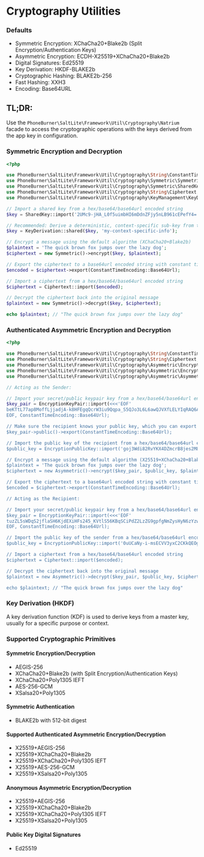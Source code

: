 # Cryptography Utilities

### Defaults
- Symmetric Encryption: XChaCha20+Blake2b (Split Encryption/Authentication Keys)
- Asymmetric Encryption: ECDH-X25519+XChaCha20+Blake2b
- Digital Signatures: Ed25519
- Key Derivation: HKDF-BLAKE2b
- Cryptographic Hashing: BLAKE2b-256
- Fast Hashing: XXH3
- Encoding: Base64URL

## TL;DR:

Use the `PhoneBurner\SaltLite\Framework\Util\Cryptography\Natrium` facade to 
access the cryptographic operations with the keys derived from the app key in
configuration.


### Symmetric Encryption and Decryption

```php
<?php 

use PhoneBurner\SaltLite\Framework\Util\Cryptography\String\ConstantTimeEncoding;
use PhoneBurner\SaltLite\Framework\Util\Cryptography\Symmetric\Symmetric;
use PhoneBurner\SaltLite\Framework\Util\Cryptography\Symmetric\SharedKey;
use PhoneBurner\SaltLite\Framework\Util\Cryptography\String\Ciphertext;
use PhoneBurner\SaltLite\Framework\Util\Cryptography\KeyManagement\KeyDerivation;

// Import a shared key from a hex/base64/base64url encoded string
$key = SharedKey::import('2UMc9-jHA_L0f5uimbHI6mDdnZFjy5nLB961cEPefY4=', ConstantTimeEncoding::Base64Url);

// Recommended: Derive a deterministic, context-specific sub-key from the shared key.
$key = KeyDerivation::shared($key, 'my-context-specific-info');

// Encrypt a message using the default algorithm (XChaCha20+Blake2b)
$plaintext = 'The quick brown fox jumps over the lazy dog';
$ciphertext = new Symmetric()->encrypt($key, $plaintext);

// Export the ciphertext to a base64url encoded string with constant time encoding
$encoded = $ciphertext->export(ConstantTimeEncoding::Base64Url); 

// Import a ciphertext from a hex/base64/base64url encoded string
$ciphertext = Ciphertext::import($encoded);

// Decrypt the ciphertext back into the original message
$plaintext = new Symmetric()->decrypt($key, $ciphertext); 

echo $plaintext; // "The quick brown fox jumps over the lazy dog"
```

### Authenticated Asymmetric Encryption and Decryption

```php
<?php 

use PhoneBurner\SaltLite\Framework\Util\Cryptography\String\ConstantTimeEncoding;
use PhoneBurner\SaltLite\Framework\Util\Cryptography\String\Ciphertext;
use PhoneBurner\SaltLite\Framework\Util\Cryptography\Asymmetric\EncryptionKeyPair;
use PhoneBurner\SaltLite\Framework\Util\Cryptography\Asymmetric\EncryptionPublicKey;
use PhoneBurner\SaltLite\Framework\Util\Cryptography\Asymmetric\Asymmetric;

// Acting as the Sender:

// Import your secret/public keypair key from a hex/base64/base64url encoded string
$key_pair = EncryptionKeyPair::import(<<<'EOF'
beKTtL77ap8MoffLjjadjA-k8HFEgqQcrW3iu9Qqpa_S5QJo3L6L6awQJVXfLELYIqRAQ6ARMEOMxD6jcKUZaA==
EOF, ConstantTimeEncoding::Base64Url);

// Make sure the recipient knows your public key, which you can export from your keypair:
$key_pair->public()->export(ConstantTimeEncoding::Base64Url);

// Import the public key of the recipient from a hex/base64/base64url encoded string
$public_key = EncryptionPublicKey::import('goj3Wdi82RvYKX4DZmcrB8jes2M8KgXyINaeH6GiAQE=');

// Encrypt a message using the default algorithm (X25519+XChaCha20+Blake2b)
$plaintext = 'The quick brown fox jumps over the lazy dog';
$ciphertext = new Asymmetric()->encrypt($key_pair, $public_key, $plaintext);

// Export the ciphertext to a base64url encoded string with constant time encoding
$encoded = $ciphertext->export(ConstantTimeEncoding::Base64Url); 

// Acting as the Recipient:

// Import your secret/public keypair key from a hex/base64/base64url encoded string
$key_pair = EncryptionKeyPair::import(<<<'EOF'
tuzZL5sWDqS2jflaSH6KjdEXiHFs245_KVtlS56KBqSCiPdZ2LzZG9gpfgNmZysHyN6zYzwqBfIg1p4foaIBAQ==
EOF, ConstantTimeEncoding::Base64Url);

// Import the public key of the sender from a hex/base64/base64url encoded string
$public_key = EncryptionPublicKey::import('0uUCaNy-i-msECVV3yxC2CKkQEOgETBDjMQ-o3ClGWg=');

// Import a ciphertext from a hex/base64/base64url encoded string
$ciphertext = Ciphertext::import($encoded);

// Decrypt the ciphertext back into the original message
$plaintext = new Asymmetric()->decrypt($key_pair, $public_key, $ciphertext); 

echo $plaintext; // "The quick brown fox jumps over the lazy dog"
```


### Key Derivation (HKDF)

A key derivation function (KDF) is used to derive keys from a master key, usually
for a specific purpose or context.


### Supported Cryptographic Primitives

#### Symmetric Encryption/Decryption
- AEGIS-256
- XChaCha20+Blake2b (with Split Encryption/Authentication Keys)
- XChaCha20+Poly1305 IEFT
- AES-256-GCM
- XSalsa20+Poly1305

#### Symmetric Authentication
- BLAKE2b with 512-bit digest

#### Supported Authenticated Asymmetric Encryption/Decryption
- X25519+AEGIS-256
- X25519+XChaCha20+Blake2b
- X25519+XChaCha20+Poly1305 IEFT
- X25519+AES-256-GCM
- X25519+XSalsa20+Poly1305

#### Anonymous Asymmetric Encryption/Decryption
- X25519+AEGIS-256
- X25519+XChaCha20+Blake2b
- X25519+XChaCha20+Poly1305 IEFT
- X25519+XSalsa20+Poly1305

#### Public Key Digital Signatures
- Ed25519